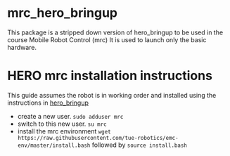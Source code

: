 # mrc_hero_bringup

This package is a stripped down version of hero_bringup to be used in the course Mobile Robot Control (mrc) It is used to launch only the basic hardware.

# HERO mrc installation instructions

This guide assumes the robot is in working order and installed using the instructions in [hero_bringup](<https://github.com/tue-robotics/hero_bringup#re-install-hero>)

- create a new user.
`sudo adduser mrc` 
- switch to this new user. `su mrc`
- install the mrc environment
`wget https://raw.githubusercontent.com/tue-robotics/emc-env/master/install.bash` followed by
`source install.bash`
